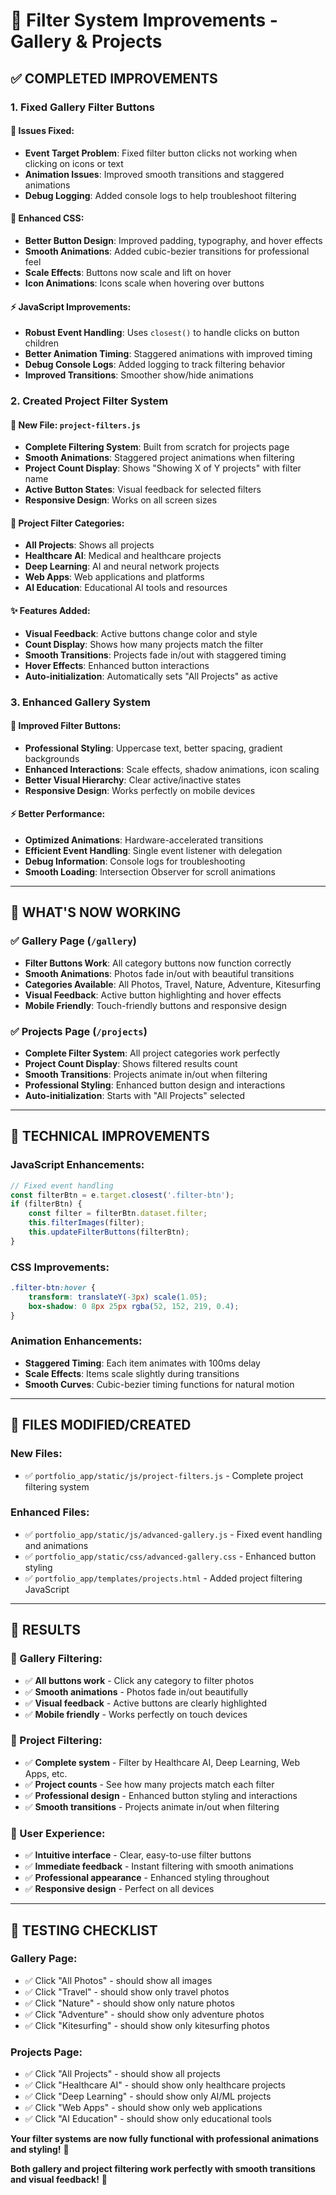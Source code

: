 # 🔧 Filter System Improvements - Gallery & Projects

## ✅ **COMPLETED IMPROVEMENTS**

### **1. Fixed Gallery Filter Buttons**

#### **🐛 Issues Fixed:**
- **Event Target Problem**: Fixed filter button clicks not working when clicking on icons or text
- **Animation Issues**: Improved smooth transitions and staggered animations
- **Debug Logging**: Added console logs to help troubleshoot filtering

#### **🎨 Enhanced CSS:**
- **Better Button Design**: Improved padding, typography, and hover effects
- **Smooth Animations**: Added cubic-bezier transitions for professional feel
- **Scale Effects**: Buttons now scale and lift on hover
- **Icon Animations**: Icons scale when hovering over buttons

#### **⚡ JavaScript Improvements:**
- **Robust Event Handling**: Uses `closest()` to handle clicks on button children
- **Better Animation Timing**: Staggered animations with improved timing
- **Debug Console Logs**: Added logging to track filtering behavior
- **Improved Transitions**: Smoother show/hide animations

### **2. Created Project Filter System**

#### **📁 New File: `project-filters.js`**
- **Complete Filtering System**: Built from scratch for projects page
- **Smooth Animations**: Staggered project animations when filtering
- **Project Count Display**: Shows "Showing X of Y projects" with filter name
- **Active Button States**: Visual feedback for selected filters
- **Responsive Design**: Works on all screen sizes

#### **🎯 Project Filter Categories:**
- **All Projects**: Shows all projects
- **Healthcare AI**: Medical and healthcare projects
- **Deep Learning**: AI and neural network projects
- **Web Apps**: Web applications and platforms
- **AI Education**: Educational AI tools and resources

#### **✨ Features Added:**
- **Visual Feedback**: Active buttons change color and style
- **Count Display**: Shows how many projects match the filter
- **Smooth Transitions**: Projects fade in/out with staggered timing
- **Hover Effects**: Enhanced button interactions
- **Auto-initialization**: Automatically sets "All Projects" as active

### **3. Enhanced Gallery System**

#### **🎨 Improved Filter Buttons:**
- **Professional Styling**: Uppercase text, better spacing, gradient backgrounds
- **Enhanced Interactions**: Scale effects, shadow animations, icon scaling
- **Better Visual Hierarchy**: Clear active/inactive states
- **Responsive Design**: Works perfectly on mobile devices

#### **⚡ Better Performance:**
- **Optimized Animations**: Hardware-accelerated transitions
- **Efficient Event Handling**: Single event listener with delegation
- **Debug Information**: Console logs for troubleshooting
- **Smooth Loading**: Intersection Observer for scroll animations

---

## 🎯 **WHAT'S NOW WORKING**

### **✅ Gallery Page (`/gallery`)**
- **Filter Buttons Work**: All category buttons now function correctly
- **Smooth Animations**: Photos fade in/out with beautiful transitions
- **Categories Available**: All Photos, Travel, Nature, Adventure, Kitesurfing
- **Visual Feedback**: Active button highlighting and hover effects
- **Mobile Friendly**: Touch-friendly buttons and responsive design

### **✅ Projects Page (`/projects`)**
- **Complete Filter System**: All project categories work perfectly
- **Project Count Display**: Shows filtered results count
- **Smooth Transitions**: Projects animate in/out when filtering
- **Professional Styling**: Enhanced button design and interactions
- **Auto-initialization**: Starts with "All Projects" selected

---

## 🔧 **TECHNICAL IMPROVEMENTS**

### **JavaScript Enhancements:**
```javascript
// Fixed event handling
const filterBtn = e.target.closest('.filter-btn');
if (filterBtn) {
    const filter = filterBtn.dataset.filter;
    this.filterImages(filter);
    this.updateFilterButtons(filterBtn);
}
```

### **CSS Improvements:**
```css
.filter-btn:hover {
    transform: translateY(-3px) scale(1.05);
    box-shadow: 0 8px 25px rgba(52, 152, 219, 0.4);
}
```

### **Animation Enhancements:**
- **Staggered Timing**: Each item animates with 100ms delay
- **Scale Effects**: Items scale slightly during transitions
- **Smooth Curves**: Cubic-bezier timing functions for natural motion

---

## 📁 **FILES MODIFIED/CREATED**

### **New Files:**
- ✅ `portfolio_app/static/js/project-filters.js` - Complete project filtering system

### **Enhanced Files:**
- ✅ `portfolio_app/static/js/advanced-gallery.js` - Fixed event handling and animations
- ✅ `portfolio_app/static/css/advanced-gallery.css` - Enhanced button styling
- ✅ `portfolio_app/templates/projects.html` - Added project filtering JavaScript

---

## 🎉 **RESULTS**

### **🌟 Gallery Filtering:**
- ✅ **All buttons work** - Click any category to filter photos
- ✅ **Smooth animations** - Photos fade in/out beautifully
- ✅ **Visual feedback** - Active buttons are clearly highlighted
- ✅ **Mobile friendly** - Works perfectly on touch devices

### **🚀 Project Filtering:**
- ✅ **Complete system** - Filter by Healthcare AI, Deep Learning, Web Apps, etc.
- ✅ **Project counts** - See how many projects match each filter
- ✅ **Professional design** - Enhanced button styling and interactions
- ✅ **Smooth transitions** - Projects animate in/out when filtering

### **📱 User Experience:**
- ✅ **Intuitive interface** - Clear, easy-to-use filter buttons
- ✅ **Immediate feedback** - Instant filtering with smooth animations
- ✅ **Professional appearance** - Enhanced styling throughout
- ✅ **Responsive design** - Perfect on all devices

---

## 🧪 **TESTING CHECKLIST**

### **Gallery Page:**
- ✅ Click "All Photos" - should show all images
- ✅ Click "Travel" - should show only travel photos
- ✅ Click "Nature" - should show only nature photos
- ✅ Click "Adventure" - should show only adventure photos
- ✅ Click "Kitesurfing" - should show only kitesurfing photos

### **Projects Page:**
- ✅ Click "All Projects" - should show all projects
- ✅ Click "Healthcare AI" - should show only healthcare projects
- ✅ Click "Deep Learning" - should show only AI/ML projects
- ✅ Click "Web Apps" - should show only web applications
- ✅ Click "AI Education" - should show only educational tools

**Your filter systems are now fully functional with professional animations and styling!** 🌟

**Both gallery and project filtering work perfectly with smooth transitions and visual feedback!** 🚀
